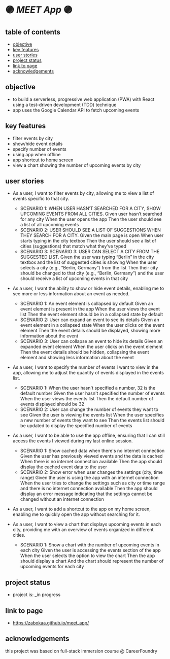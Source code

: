 # :purple_circle: *MEET App* :purple_circle:

## table of contents
* [objective](#objective)
* [key features](#key-features)
* [user stories](#user-stories)
* [project status](#project-status)
* [link to page](#link-to-page)
* [acknowledgements](#acknowledgements)

## objective
- to build a serverless, progressive web application (PWA) with React using a
test-driven development (TDD) technique
- app uses the Google Calendar API to fetch upcoming events

## key features
- filter events by city
- show/hide event details
- specify number of events
- using app when offline
- app shortcut to home screen
- view a chart showing the number of upcoming events by city

## user stories 
-  As a user, I want to filter events by city, allowing me to view a list of events specific to that city.
    - SCENARIO 1: WHEN USER HASN’T SEARCHED FOR A CITY, SHOW UPCOMING EVENTS FROM ALL CITIES.
      Given user hasn’t searched for any city
      When the user opens the app
      Then the user should see a list of all upcoming events
    - SCENARIO 2: USER SHOULD SEE A LIST OF SUGGESTIONS WHEN THEY SEARCH FOR A CITY.
      Given the main page is open
      When user starts typing in the city textbox
      Then the user should see a list of cities (suggestions) that match what they’ve typed
    - SCENARIO 3: SCENARIO 3: USER CAN SELECT A CITY FROM THE SUGGESTED LIST.
      Given the user was typing “Berlin” in the city textbox and the list of suggested cities is showing
      When the user selects a city (e.g., “Berlin, Germany”) from the list
      Then their city should be changed to that city (e.g., “Berlin, Germany”) and the user should receive a list of upcoming events in that city
      
- As a user, I want the ability to show or hide event details, enabling me to see more or less information about an event as needed.
    - SCENARIO 1: An event element is collapsed by default
      Given an event element is present in the app
      When the user views the event list
      Then the event element should be in a collapsed state by default
    - SCENARIO 2: User can expand an event to see its details
      Given an event element in a collapsed state
      When the user clicks on the event element
      Then the event details should be displayed, showing more information about the event
    - SCENARIO 3: User can collapse an event to hide its details
      Given an expanded event element
      When the user clicks on the event element
      Then the event details should be hidden, collapsing the event element and showing less information about the event
    
- As a user, I want to specify the number of events I want to view in the app, allowing me to adjust the quantity of events displayed in the events list.
    - SCENARIO 1: When the user hasn't specified a number, 32 is the default number
      Given the user hasn't specified the number of events
      When the user views the events list
      Then the default number of events displayed should be 32
    - SCENARIO 2: User can change the number of events they want to see
      Given the user is viewing the events list
      When the user specifies a new number of events they want to see
      Then the events list should be updated to display the specified number of events
    
- As a user, I want to be able to use the app offline, ensuring that I can still access the events I viewed during my last online session.
    - SCENARIO 1: Show cached data when there's no internet connection
      Given the user has previously viewed events and the data is cached
      When there is no internet connection available
      Then the app should display the cached event data to the user
    - SCENARIO 2: Show error when user changes the settings (city, time range)
      Given the user is using the app with an internet connection
      When the user tries to change the settings such as city or time range and there is no internet connection available
      Then the app should display an error message indicating that the settings cannot be changed without an internet connection

- As a user, I want to add a shortcut to the app on my home screen, enabling me to quickly open the app without searching for it.

- As a user, I want to view a chart that displays upcoming events in each city, providing me with an overview of events organized in different cities.
    - SCENARIO 1: Show a chart with the number of upcoming events in each city
      Given the user is accessing the events section of the app
      When the user selects the option to view the chart
      Then the app should display a chart
      And the chart should represent the number of upcoming events for each city

## project status
- project is: _in progress

## link to page
- https://zabokaa.github.io/meet_app/

## acknowledgements
this project was based on full-stack immersion course @ CareerFoundry
